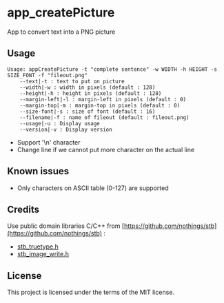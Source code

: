 # app_createPicture

App to convert text into a PNG picture

## Usage

```shell
Usage: appCreatePicture -t "complete sentence" -w WIDTH -h HEIGHT -s SIZE_FONT -f "fileout.png"
	--text|-t : text to put on picture
	--width|-w : width in pixels (default : 128)
	--height|-h : height in pixels (default : 128)
	--margin-left|-l : margin-left in pixels (default : 0)
	--margin-top|-m : margin-top in pixels (default : 0)
	--size-font|-s : size of font (default : 16)
	--filename|-f : name of fileout (default : fileout.png)
	--usage|-u : Display usage
	--version|-v : Display version
```

- Support '\n' character
- Change line if we cannot put more character on the actual line

## Known issues
- Only characters on ASCII table (0-127) are supported

## Credits

Use public domain libraries C/C++ from [https://github.com/nothings/stb](https://github.com/nothings/stb) :
- [stb_truetype.h](https://github.com/nothings/stb/blob/master/stb_truetype.h)
- [stb_image_write.h](https://github.com/nothings/stb/blob/master/stb_image_write.h)

## License

This project is licensed under the terms of the MIT license.